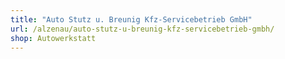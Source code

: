 ```yaml
---
title: "Auto Stutz u. Breunig Kfz-Servicebetrieb GmbH"
url: /alzenau/auto-stutz-u-breunig-kfz-servicebetrieb-gmbh/
shop: Autowerkstatt
---
```

